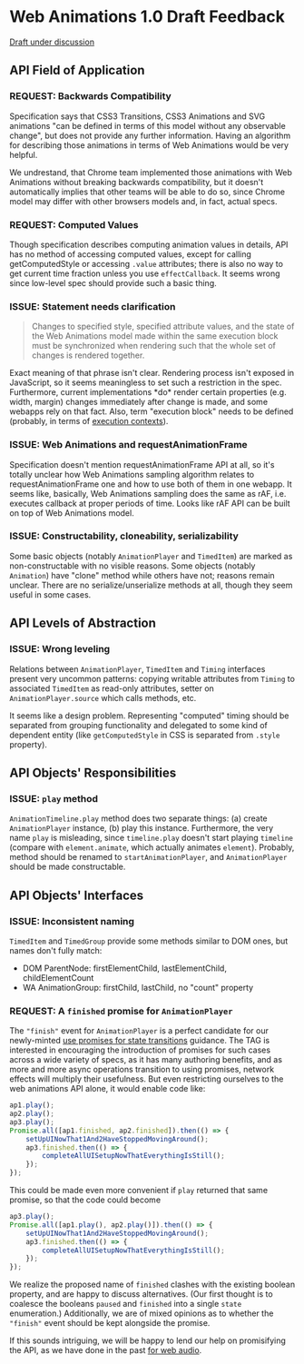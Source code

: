 # Web Animations 1.0 Draft Feedback

[Draft under discussion](http://dev.w3.org/fxtf/web-animations/)

## API Field of Application

### REQUEST: Backwards Compatibility
Specification says that CSS3 Transitions, CSS3 Animations and SVG animations "can be defined in terms of this model without any observable change", but does not provide any further information. Having an algorithm for describing those animations in terms of Web Animations would be very helpful.

We undrestand, that Chrome team implemented those animations with Web Animations without breaking backwards compatibility, but it doesn't automatically implies that other teams will be able to do so, since Chrome model may differ with other browsers models and, in fact, actual specs.

### REQUEST: Computed Values
Though specification describes computing animation values in details, API has no method of accessing computed values, except for calling getComputedStyle or accessing `.value` attributes; there is also no way to get current time fraction unless you use `effectCallback`. It seems wrong since low-level spec should provide such a basic thing.

### ISSUE: Statement needs clarification
<blockquote>Changes to specified style, specified attribute values, and the state of the Web Animations model made within the same execution block must be synchronized when rendering such that the whole set of changes is rendered together.</blockquote>
Exact meaning of that phrase isn't clear. Rendering process isn't exposed in JavaScript, so it seems meaningless to set such a restriction in the spec. Furthermore, current implementations *do* render certain properties (e.g. width, margin) changes immediately after change is made, and some webapps rely on that fact.
Also, term "execution block" needs to be defined (probably, in terms of <a href="http://people.mozilla.org/~jorendorff/es6-draft.html#sec-execution-contexts">execution contexts</a>).

### ISSUE: Web Animations and requestAnimationFrame
Specification doesn't mention requestAnimationFrame API at all, so it's totally unclear how Web Animations sampling algorithm relates to requestAnimationFrame one and how to use both of them in one webapp. It seems like, basically, Web Animations sampling does the same as rAF, i.e. executes callback at proper periods of time. Looks like rAF API can be built on top of Web Animations model.

### ISSUE: Constructability, cloneability, serializability
Some basic objects (notably `AnimationPlayer` and `TimedItem`) are marked as non-constructable with no visible reasons.
Some objects (notably `Animation`) have "clone" method while others have not; reasons remain unclear.
There are no serialize/unserialize methods at all, though they seem useful in some cases.

## API Levels of Abstraction

### ISSUE: Wrong leveling
Relations between `AnimationPlayer`, `TimedItem` and `Timing` interfaces present very uncommon patterns: copying writable attributes from `Timing` to associated `TimedItem` as read-only attributes, setter on `AnimationPlayer.source` which calls methods, etc.

It seems like a design problem. Representing "computed" timing should be separated from grouping functionality and delegated to some kind of dependent entity (like `getComputedStyle` in CSS is separated from `.style` property).

## API Objects' Responsibilities

### ISSUE: `play` method
`AnimationTimeline.play` method does two separate things: (a) create `AnimationPlayer` instance, (b) play this instance. Furthermore, the very name `play` is misleading, since `timeline.play` doesn't start playing `timeline` (compare with `element.animate`, which actually animates `element`). Probably, method should be renamed to `startAnimationPlayer`, and `AnimationPlayer` should be made constructable.

## API Objects' Interfaces

### ISSUE: Inconsistent naming
`TimedItem` and `TimedGroup` provide some methods similar to DOM ones, but names don't fully match:
  * DOM ParentNode: firstElementChild, lastElementChild, childElementCount
  * WA AnimationGroup: firstChild, lastChild, no "count" property

### REQUEST: A `finished` promise for `AnimationPlayer`

The `"finish"` event for `AnimationPlayer` is a perfect candidate for our newly-minted [use promises for state transitions](https://github.com/w3ctag/promises-guide#more-general-state-transitions) guidance. The TAG is interested in encouraging the introduction of promises for such cases across a wide variety of specs, as it has many authoring benefits, and as more and more async operations transition to using promises, network effects will multiply their usefulness. But even restricting ourselves to the web animations API alone, it would enable code like:

```js
ap1.play();
ap2.play();
ap3.play();
Promise.all([ap1.finished, ap2.finished]).then(() => {
    setUpUINowThat1And2HaveStoppedMovingAround();
    ap3.finished.then(() => {
        completeAllUISetupNowThatEverythingIsStill();
    });
});
```

This could be made even more convenient if `play` returned that same promise, so that the code could become

```js
ap3.play();
Promise.all([ap1.play(), ap2.play()]).then(() => {
    setUpUINowThat1And2HaveStoppedMovingAround();
    ap3.finished.then(() => {
        completeAllUISetupNowThatEverythingIsStill();
    });
});
```

We realize the proposed name of `finished` clashes with the existing boolean property, and are happy to discuss alternatives. (Our first thought is to coalesce the booleans `paused` and `finished` into a single `state` enumeration.) Additionally, we are of mixed opinions as to whether the `"finish"` event should be kept alongside the promise.

If this sounds intriguing, we will be happy to lend our help on promisifying the API, as we have done in the past [for web audio](https://github.com/WebAudio/web-audio-api/issues/252).
